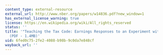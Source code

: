 ```yaml
---
content_type: external-resource
external_url: http://www.nber.org/papers/w14836.pdf?new_window=1
has_external_license_warning: true
license: https://en.wikipedia.org/wiki/All_rights_reserved
status: ''
title: '"Teaching the Tax Code: Earnings Responses to an Experiment with EITC Recipients."
  (PDF - 1.4MB)'
uid: 6fed0c75-2fe2-4088-b98b-9c0da7e848cf
wayback_url: ''
---
```

